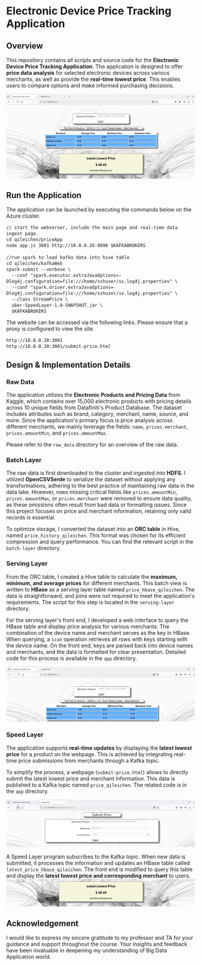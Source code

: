 # Electronic Device Price Tracking Application

## Overview

This repository contains all scripts and source code for the **Electronic Device Price Tracking Application**. The application is designed to offer **price data analysis** for selected electronic devices across various merchants, as well as provide the **real-time lowest price**. This enables users to compare options and make informed purchasing decisions.

![alt text](images/main.png)

## Run the Application

The application can be launched by executing the commands below on the Azure cluster.

```
// start the webserver, include the main page and real-time data ingest page.
cd qileichen/priceApp
node app.js 3001 http://10.0.0.26:8090 $KAFKABROKERS

//run spark to load kafka data into hive table
cd qileichen/kafkaWeb
spark-submit --verbose \
  --conf "spark.executor.extraJavaOptions=-Dlog4j.configuration=file:///home/sshuser/ss.log4j.properties" \
  --conf "spark.driver.extraJavaOptions=-Dlog4j.configuration=file:///home/sshuser/ss.log4j.properties" \
  --class StreamPrice \
  uber-SpeedLayer-1.0-SNAPSHOT.jar \
  $KAFKABROKERS
```

The website can be accessed via the following links. Please ensure that a proxy is configured to view the site.

```
http://10.0.0.38:3001
http://10.0.0.38:3001/submit-price.html
```

## Design & Implementation Details

### Raw Data

The application utilizes the **Electronic Products and Pricing Data** from Kaggle, which contains over 15,000 electronic products with pricing details across 10 unique fields from Datafiniti's Product Database. The dataset includes attributes such as brand, category, merchant, name, source, and more. Since the application's primary focus is price analysis across different merchants, we mainly leverage the fields: `name`, `prices.merchant`, `prices.amountMin`, and `prices.amountMax`.

Please refer to the `raw_data` directory for an overview of the raw data.

### Batch Layer

The raw data is first downloaded to the cluster and ingested into **HDFS**. I utilized **OpenCSVSerde** to serialize the dataset without applying any transformations, adhering to the best practice of maintaining raw data in the data lake. However, rows missing critical fields like `prices.amountMin`, `prices.amountMax`, or `prices.merchant` were removed to ensure data quality, as these omissions often result from bad data or formatting issues. Since this project focuses on price and merchant information, retaining only valid records is essential.

To optimize storage, I converted the dataset into an **ORC table** in Hive, named `price_history_qileichen`. This format was chosen for its efficient compression and query performance. You can find the relevant script in the `batch-layer` directory.

### Serving Layer

From the ORC table, I created a Hive table to calculate the **maximum, minimum, and average prices** for different merchants. This batch view is written to **HBase** as a serving layer table named `price_hbase_qileichen`. The data is straightforward, and joins were not required to meet the application's requirements. The script for this step is located in the `serving-layer` directory.

For the serving layer's front end, I developed a web interface to query the HBase table and display price analysis for various merchants. The combination of the device name and merchant serves as the key in HBase. When querying, a `scan` operation retrieves all rows with keys starting with the device name. On the front end, keys are parsed back into device names and merchants, and the data is formatted for clear presentation. Detailed code for this process is available in the `app` directory.

![alt text](images\serving-layer.png)

### Speed Layer

The application supports **real-time updates** by displaying the **latest lowest price** for a product on the webpage. This is achieved by integrating real-time price submissions from merchants through a Kafka topic.

To simplify the process, a webpage (`submit-price.html`) allows to directly submit the latest lowest price and merchant information. This data is published to a Kafka topic named `price_qileichen`. The related code is in the `app` directory.

![alt text](images\submit-price.png)

A Speed Layer program subscribes to the Kafka topic. When new data is submitted, it processes the information and updates an HBase table called `latest_price_hbase_qileichen`. The front end is modified to query this table and display the **latest lowest price and corresponding merchant** to users.
![alt text](images\latest-price.png)

## Acknowledgement

I would like to express my sincere gratitude to my professor and TA for your guidance and support throughout the course. Your insights and feedback have been invaluable in deepening my understanding of Big Data Application world.
